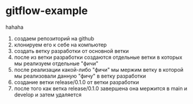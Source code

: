 # gitflow-example
hahaha
1. создаем репозиторий на github
2. клонируем его к себе на компьютер
3. создать ветку разработки от основной ветки
4. после из ветки разработки создаются отдельные ветки в которых мы реализуем отдельные "фичи"
5. после реализации какой-либо "фичи" мы мержим ветку в которой мы реализовали данную "фичу" в ветку разработки 
6. создание ветки release/0.1.0 от ветки разработки
7. после того как ветка release/0.1.0 завершена она мержится в main и develop и затем удаляется